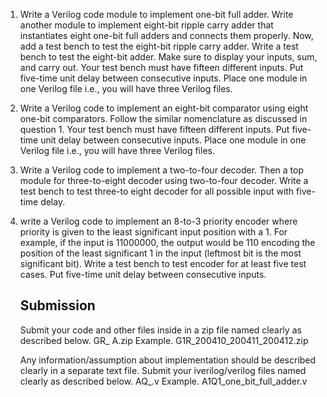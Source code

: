 1. Write a Verilog code module to implement one-bit full adder. Write
   another module to implement eight-bit ripple carry adder that instantiates
   eight one-bit full adders and connects them properly. Now, add a test
   bench to test the eight-bit ripple carry adder.
   Write a test bench to test the eight-bit adder. Make sure to display your
   inputs, sum, and carry out. Your test bench must have fifteen different
   inputs. Put five-time unit delay between consecutive inputs. Place one
   module in one Verilog file i.e., you will have three Verilog files.

2. Write a Verilog code to implement an eight-bit comparator using eight
   one-bit comparators. Follow the similar nomenclature as discussed in
   question 1. Your test bench must have fifteen different inputs. Put
   five-time unit delay between consecutive inputs. Place one module in one
   Verilog file i.e., you will have three Verilog files.

3. Write a Verilog code to implement a two-to-four decoder. Then a top
   module for three-to-eight decoder using two-to-four decoder. Write a test
   bench to test three-to eight decoder for all possible input with five-time
   delay.

4. write a Verilog code to implement an 8-to-3 priority encoder where
   priority is given to the least significant input position with a 1. For
   example, if the input is 11000000, the output would be 110 encoding the
   position of the least significant 1 in the input (leftmost bit is the most
   significant bit). Write a test bench to test encoder for at least five
   test cases. Put five-time unit delay between consecutive inputs.

   ## Submission

   Submit your code and other files inside in a zip file named clearly as described below.
   G<Group No.>R\_<Roll no.> A<Assignment No.>.zip
   Example. G1R_200410_200411_200412.zip

   Any information/assumption about implementation should be described
   clearly in a separate text file.
   Submit your iverilog/verilog files named clearly as described below.
   A<Assignment No.>Q<Question No.>\_<top module name>.v
   Example. A1Q1_one_bit_full_adder.v
